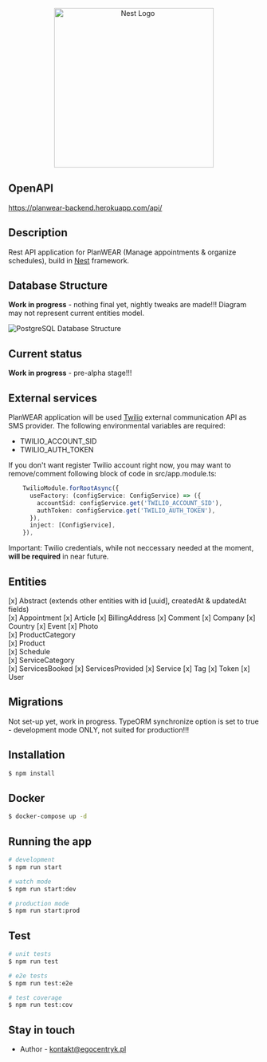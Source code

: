 <p align="center">
  <a href="http://nestjs.com/" target="blank"><img src="https://nestjs.com/img/logo_text.svg" width="320" alt="Nest Logo" /></a>
</p>

## OpenAPI

https://planwear-backend.herokuapp.com/api/

## Description

Rest API application for PlanWEAR (Manage appointments & organize schedules), build in [Nest](https://github.com/nestjs/nest) framework.

## Database Structure

**Work in progress** - nothing final yet, nightly tweaks are made!!! Diagram may not represent current entities model.

![PostgreSQL Database Structure](https://restyled.pl/dev/planwear_db_diagram.png)

## Current status

**Work in progress** - pre-alpha stage!!!

## External services

PlanWEAR application will be used [Twilio](https://www.twilio.com/) external communication API as SMS provider. The following environmental variables are required:

- TWILIO_ACCOUNT_SID
- TWILIO_AUTH_TOKEN

If you don't want register Twilio account right now, you may want to remove/comment following block of code in src/app.module.ts:

```typescript
    TwilioModule.forRootAsync({
      useFactory: (configService: ConfigService) => ({
        accountSid: configService.get('TWILIO_ACCOUNT_SID'),
        authToken: configService.get('TWILIO_AUTH_TOKEN'),
      }),
      inject: [ConfigService],
    }),
```

Important: Twilio credentials, while not neccessary needed at the moment, **will be required** in near future.

## Entities

[x] Abstract (extends other entities with id [uuid], createdAt & updatedAt fields)  
[x] Appointment
[x] Article
[x] BillingAddress
[x] Comment
[x] Company
[x] Country
[x] Event
[x] Photo  
[x] ProductCategory  
[x] Product  
[x] Schedule  
[x] ServiceCategory  
[x] ServicesBooked
[x] ServicesProvided
[x] Service
[x] Tag
[x] Token
[x] User

## Migrations

Not set-up yet, work in progress. TypeORM synchronize option is set to true - development mode ONLY, not suited for production!!!

## Installation

```bash
$ npm install
```

## Docker

```bash
$ docker-compose up -d
```

## Running the app

```bash
# development
$ npm run start

# watch mode
$ npm run start:dev

# production mode
$ npm run start:prod
```

## Test

```bash
# unit tests
$ npm run test

# e2e tests
$ npm run test:e2e

# test coverage
$ npm run test:cov
```

## Stay in touch

- Author - kontakt@egocentryk.pl

